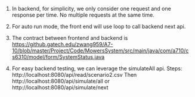 
1. In backend, for simplicity, we only consider one request and one response per time.
  No multiple requests at the same time.
  
2. For auto run mode, the front end will use loop to call backend next api.

3. The contract between frontend and backend is
https://github.gatech.edu/zwang959/A7-10/blob/master/Project/Code/MowersSystem/src/main/java/com/a710/cs6310/model/form/SystemStatus.java

4. For easy backend testing, we can leverage the simulateAll api. 
    Steps:
    http://localhost:8080/api/read/scenario2.csv
    Then http://localhost:8080/api/simulate/all  or http://localhost:8080/api/simulate/next

